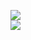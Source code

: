 [![](https://img.shields.io/badge/Made%20With-Github%20Spray-lightgrey.svg?style=for-the-badge&logo=github)](https://github.com/Annihil/github-spray#31886)  
[![](https://i.imgur.com/2DrTn0Z.gif)](https://github.com/Annihil/github-spray)